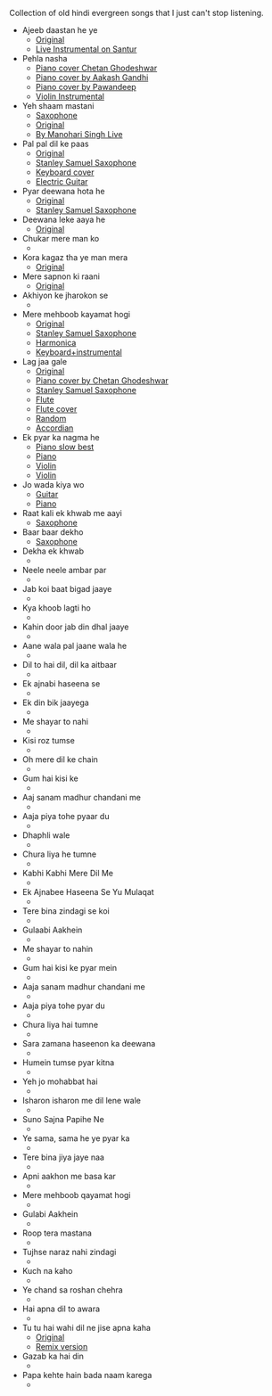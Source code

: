 Collection of old hindi evergreen songs that I just can't stop listening.

* Ajeeb daastan he ye
  * [Original](https://www.youtube.com/watch?v=PmgVX-0W3vk)
  * [Live Instrumental on Santur](https://www.youtube.com/watch?v=wqEruzjSHqk)
* Pehla nasha
  * [Piano cover Chetan Ghodeshwar](https://www.youtube.com/watch?v=xlqXsIY9Sp0)
  * [Piano cover by Aakash Gandhi](https://www.youtube.com/watch?v=KpGhw6bdmEQ)
  * [Piano cover by Pawandeep](https://www.youtube.com/watch?v=E0ovopC6-gw)
  * [Violin Instrumental](https://www.youtube.com/watch?v=CGV7073OdMU)
* Yeh shaam mastani
  * [Saxophone](https://www.youtube.com/watch?v=oowWuJRh_G8#t=04m43s)
  * [Original](https://www.youtube.com/watch?v=YVKQSKcRtCI)
  * [By Manohari Singh Live](https://www.youtube.com/watch?v=aUPS6a9TfIQ)
* Pal pal dil ke paas
  * [Original](https://www.youtube.com/watch?v=SxG5AVjtoOQ)
  * [Stanley Samuel Saxophone](https://www.youtube.com/watch?v=Uge-iItQYVg)
  * [Keyboard cover](https://www.youtube.com/watch?v=Jm8TSeiKYS4)
  * [Electric Guitar](https://www.youtube.com/watch?v=u7f537oKhQs)
* Pyar deewana hota he
  * [Original](https://www.youtube.com/watch?v=vthBf4v_wtU)
  * [Stanley Samuel Saxophone](https://www.youtube.com/watch?v=KWdr0uc6bcM)
* Deewana leke aaya he
  * [Original](https://www.youtube.com/watch?v=TPmr9IjkHMA)
* Chukar mere man ko
  * []()
* Kora kagaz tha ye man mera
  * [Original](https://www.youtube.com/watch?v=CpYQACHif3c)
* Mere sapnon ki raani
  * [Original](https://www.youtube.com/watch?v=ZzoOv5K9Qik)
* Akhiyon ke jharokon se
  * []()
* Mere mehboob kayamat hogi
  * [Original](https://www.youtube.com/watch?v=CeS-9hMSrvA)
  * [Stanley Samuel Saxophone](https://www.youtube.com/watch?v=MlI_emKXVzA)
  * [Harmonica](https://www.youtube.com/watch?v=znZYGWLCNI8)
  * [Keyboard+instrumental](https://www.youtube.com/watch?v=DYn8WlYLNAs)
* Lag jaa gale
  * [Original](https://www.youtube.com/watch?v=e_O7KA1_p2U)
  * [Piano cover by Chetan Ghodeshwar](https://www.youtube.com/watch?v=O72k3aYQZKA)
  * [Stanley Samuel Saxophone](https://www.youtube.com/watch?v=g8JBFS2vhjo)
  * [Flute](https://www.youtube.com/watch?v=JaO9YrEC6KE)
  * [Flute cover](https://www.youtube.com/watch?v=U4JZqv9yWSw)
  * [Random](https://www.youtube.com/watch?v=dVshdXGmT-4)
  * [Accordian](https://www.youtube.com/watch?v=54WTuDrA2Lo)
* Ek pyar ka nagma he
  * [Piano slow best](https://www.youtube.com/watch?v=egORuW6kstI)
  * [Piano](https://www.youtube.com/watch?v=31g-lxeeYsY)
  * [Violin](https://www.youtube.com/watch?v=f37GYIYhAeU)
  * [Violin](https://www.youtube.com/watch?v=inQdWR7Hv-M)
* Jo wada kiya wo
  * [Guitar](https://www.youtube.com/watch?v=BSeQfNAehdo)
  * [Piano](https://www.youtube.com/watch?v=ROaDZ1hV6oM)
* Raat kali ek khwab me aayi
  * [Saxophone](https://www.youtube.com/watch?v=oowWuJRh_G8#t=24m22s)
* Baar baar dekho
  * [Saxophone](https://www.youtube.com/watch?v=oowWuJRh_G8#t=34m41s)
* Dekha ek khwab
  * []()
* Neele neele ambar par
  * []()
* Jab koi baat bigad jaaye
  * []()
* Kya khoob lagti ho
  * []()
* Kahin door jab din dhal jaaye
  * []()
* Aane wala pal jaane wala he
  * []()
* Dil to hai dil, dil ka aitbaar
  * []()
* Ek ajnabi haseena se
  * []()
* Ek din bik jaayega
  * []()
* Me shayar to nahi
  * []()
* Kisi roz tumse
  * []()
* Oh mere dil ke chain
  * []()
* Gum hai kisi ke
  * []()
* Aaj sanam madhur chandani me
  * []()
* Aaja piya tohe pyaar du
  * []()
* Dhaphli wale
  * []()
* Chura liya he tumne
  * []()
* Kabhi Kabhi Mere Dil Me
  * []()
* Ek Ajnabee Haseena Se Yu Mulaqat
  * []()
* Tere bina zindagi se koi
  * []()
* Gulaabi Aakhein
  * []()
* Me shayar to nahin
  * []()
* Gum hai kisi ke pyar mein
  * []()
* Aaja sanam madhur chandani me
  * []()
* Aaja piya tohe pyar du
  * []()
* Chura liya hai tumne
  * []()
* Sara zamana haseenon ka deewana
  * []()
* Humein tumse pyar kitna
  * []()
* Yeh jo mohabbat hai
  * []()
* Isharon isharon me dil lene wale
  * []()
* Suno Sajna Papihe Ne
  * []()
* Ye sama, sama he ye pyar ka
  * []()
* Tere bina jiya jaye naa
  * []()
* Apni aakhon me basa kar
  * []()
* Mere mehboob qayamat hogi
  * []()
* Gulabi Aakhein
  * []()
* Roop tera mastana
  * []()
* Tujhse naraz nahi zindagi
  * []()
* Kuch na kaho
  * []()
* Ye chand sa roshan chehra
  * []()
* Hai apna dil to awara
  * []()
* Tu tu hai wahi dil ne jise apna kaha
  * [Original](https://www.youtube.com/watch?v=z02GMWkyZxk)
  * [Remix version](https://www.youtube.com/watch?v=l3f_VtaepbI)
* Gazab ka hai din
  * []()
* Papa kehte hain bada naam karega
  * []()
